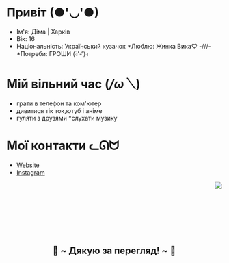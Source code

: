 # Привіт (●'◡'●)
* Ім'я: Діма | Харків
* Вік: 16
* Національність: Український кузачок
*Люблю: Жинка Вика♡ -///-
*Потреби: ГРОШИ (ง︡'-'︠)ง

# Мій вільний час (*/ω＼*)
* грати в телефон та ком'ютер
* дивитися тік ток,ютуб і аніме
* гуляти з друзями
*слухати музику

# Мої контакти ᓚᘏᗢ
* [Website](http://smallyukii.me)
* [Instagram](https://www.instagram.com/kharkov_kent?igsh=aHdncXFqM2t5bXFm)
<img src="https://i.pinimg.com/originals/8d/4b/77/8d4b77c44b7a68c0fd609411e2c0ec3c.gif" align="right">
  </div>
</div>
<div>
 <br>
  <br>
  <br>
  <br>
  <br>
  <br>
<br>
<h2 align="center">💖 ~ Дякую за перегляд! ~ 💖</h2>
<div align="center">

